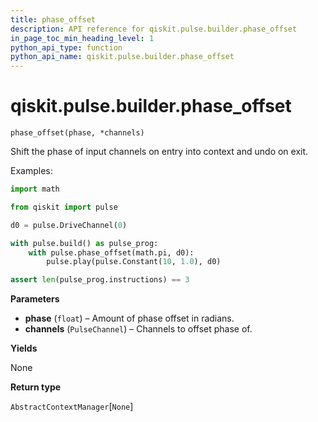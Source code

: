 ```yaml
---
title: phase_offset
description: API reference for qiskit.pulse.builder.phase_offset
in_page_toc_min_heading_level: 1
python_api_type: function
python_api_name: qiskit.pulse.builder.phase_offset
---
```


# qiskit.pulse.builder.phase\_offset

<span id="qiskit.pulse.builder.phase_offset" />

`phase_offset(phase, *channels)`

Shift the phase of input channels on entry into context and undo on exit.

Examples:

```python
import math

from qiskit import pulse

d0 = pulse.DriveChannel(0)

with pulse.build() as pulse_prog:
    with pulse.phase_offset(math.pi, d0):
        pulse.play(pulse.Constant(10, 1.0), d0)

assert len(pulse_prog.instructions) == 3
```

**Parameters**

*   **phase** (`float`) – Amount of phase offset in radians.
*   **channels** (`PulseChannel`) – Channels to offset phase of.

**Yields**

None

**Return type**

`AbstractContextManager`\[`None`]

